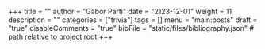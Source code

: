 +++
title = ""
author = "Gabor Parti"
date = "2123-12-01"
weight = 11
description = ""
categories = ["trivia"]
tags = []
menu = "main:posts"
draft = "true"
disableComments = "true"
bibFile = "static/files/bibliography.json" # path relative to project root
+++

<!-- 
# Bibliography

{{< bibliography cited >}} -->